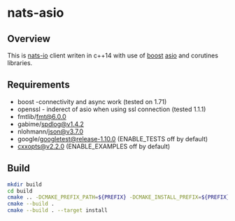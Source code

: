 # nats-asio

## Overview
This is [nats-io](https://nats.io/) client writen in c++14 with use of [boost](https://www.boost.org/) [asio](https://www.boost.org/doc/libs/release/libs/asio/) and corutines libraries.

## Requirements
- boost -connectivity and async work (tested on 1.71)
- openssl - inderect of asio when using ssl connection (tested 1.1.1)
- fmtlib/fmt@6.0.0
- gabime/spdlog@v1.4.2
- nlohmann/json@v3.7.0
- google/googletest@release-1.10.0 (ENABLE_TESTS off by default)
- cxxopts@v2.2.0 (ENABLE_EXAMPLES off by default)

## Build 
```bash
mkdir build
cd build
cmake .. -DCMAKE_PREFIX_PATH=${PREFIX} -DCMAKE_INSTALL_PREFIX=${PREFIX} ${CMAKE_ARGS}
cmake --build .
cmake --build . --target install
```
